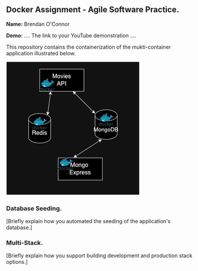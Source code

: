 ## Docker Assignment - Agile Software Practice.

__Name:__ Brendan O'Connor

__Demo:__ .... The link to your YouTube demonstration ....

This repository contains the containerization of the mukti-container application illustrated below.

![](./images/arch.png)

### Database Seeding.

[Briefly explain how you automated the seeding of the application's database.]

### Multi-Stack.

[Briefly explain how you support building development and production stack options.]
